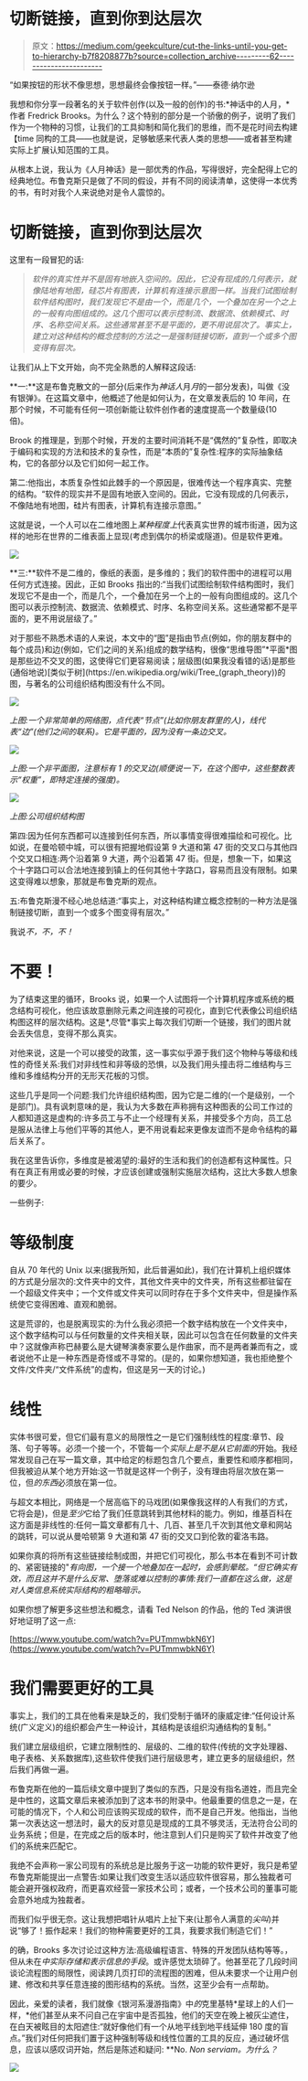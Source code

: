# 切断链接，直到你到达层次

> 原文：<https://medium.com/geekculture/cut-the-links-until-you-get-to-hierarchy-b7f8208877b?source=collection_archive---------62----------------------->

“如果按钮的形状不像思想，思想最终会像按钮一样。”——泰德·纳尔逊

我想和你分享一段著名的关于软件创作(以及一般的创作)的书:*神话中的人月，*作者 Fredrick Brooks。为什么？这个特别的部分是一个骄傲的例子，说明了我们作为一个物种的习惯，让我们的工具抑制和简化我们的思维，而不是花时间去构建【time 同构的工具——也就是说，足够敏感来代表人类的思想——或者甚至构建实际上扩展认知范围的工具。

从根本上说，我认为《人月神话》是一部优秀的作品，写得很好，完全配得上它的经典地位。布鲁克斯只是做了不同的假设，并有不同的阅读清单，这使得一本优秀的书，有时对我个人来说绝对是令人震惊的。

# 切断链接，直到你到达层次

这里有一段冒犯的话:

> *软件的真实性并不是固有地嵌入空间的。因此，它没有现成的几何表示，就像陆地有地图，硅芯片有图表，计算机有连接示意图一样。当我们试图绘制软件结构图时，我们发现它不是由一个，而是几个，一个叠加在另一个之上的一般有向图组成的。这几个图可以表示控制流、数据流、依赖模式、时序、名称空间关系。这些通常甚至不是平面的，更不用说层次了。事实上，建立对这种结构的概念控制的方法之一是强制链接切断，直到一个或多个图变得有层次。*

让我们从上下文开始，向不完全熟悉的人解释这段话:

**一:**这是布鲁克散文的一部分(后来作为*神话人*月*月*的一部分发表)，叫做《没有银弹》。在这篇文章中，他概述了他是如何认为，在文章发表后的 10 年间，在那个时候，不可能有任何一项创新能让软件创作者的速度提高一个数量级(10 倍)。

Brook 的推理是，到那个时候，开发的主要时间消耗不是“偶然的”复杂性，即取决于编码和实现的方法和技术的复杂性，而是“本质的”复杂性:程序的实际抽象结构，它的各部分以及它们如何一起工作。

第二:他指出，本质复杂性如此棘手的一个原因是，很难传达一个程序真实、完整的结构。“软件的现实并不是固有地嵌入空间的。因此，它没有现成的几何表示，不像陆地有地图，硅片有图表，计算机有连接示意图。”

这就是说，一个人可以在二维地图上*某种程度上*代表真实世界的城市街道，因为这样的地形在世界的二维表面上显现(考虑到偶尔的桥梁或隧道)。但是软件更难。

![](img/ccf8cc18583a9f333fceeb0e9a491591.png)

**三:**软件不是二维的，像纸的表面，是多维的；我们的软件图中的进程可以用任何方式连接。因此，正如 Brooks 指出的:“当我们试图绘制软件结构图时，我们发现它不是由一个，而是几个，一个叠加在另一个上的一般有向图组成的。这几个图可以表示控制流、数据流、依赖模式、时序、名称空间关系。这些通常都不是平面的，更不用说层级了。”

对于那些不熟悉术语的人来说，本文中的“[图](https://en.wikipedia.org/wiki/Graph_(discrete_mathematics))”是指由节点(例如，你的朋友群中的每个成员)和边(例如，它们之间的关系)组成的数学结构，很像“思维导图”*平面*图是那些边不交叉的图，这使得它们更容易阅读；层级图(如果我没看错的话)是那些(通俗地说)[类似于树](https://en.wikipedia.org/wiki/Tree_(graph_theory))的图，与著名的公司组织结构图没有什么不同。

![](img/c1bf1d4d89d1879bd36adce816475839.png)

*上图:一个非常简单的网络图，点代表“节点”(比如你朋友群里的人)，线代表“边”(他们之间的联系)。它是平面的，因为没有一条边交叉。*

![](img/7d96f17ba7ca21d54f2e2768773e1501.png)

*上图:一个非平面图，注意标有 1 的交叉边(顺便说一下，在这个图中，这些整数表示“权重”，即特定连接的强度)。*

![](img/af5447a0e0db4131bcbbd9666f33679e.png)

*上图:公司组织结构图*

第四:因为任何东西都可以连接到任何东西，所以事情变得很难描绘和可视化。比如说，在曼哈顿中城，可以很有把握地假设第 9 大道和第 47 街的交叉口与其他四个交叉口相连:两个沿着第 9 大道，两个沿着第 47 街。但是，想象一下，如果这个十字路口可以合法地连接到镇上的任何其他十字路口，容易而且没有限制。如果这变得难以想象，那就是布鲁克斯的观点。

五:布鲁克斯漫不经心地总结道:“事实上，对这种结构建立概念控制的一种方法是强制链接切断，直到一个或多个图变得有层次。”

我说*不，不，不！*

# 不要！

为了结束这里的循环，Brooks 说，如果一个人试图将一个计算机程序或系统的概念结构可视化，他应该故意删除元素之间连接的可视化，直到它代表像公司组织结构图这样的层次结构。这是*,尽管*事实上每次我们切断一个链接，我们的图片就会丢失信息，变得不那么真实。

对他来说，这是一个可以接受的政策，这一事实似乎源于我们这个物种与等级和线性的奇怪关系:我们对非线性和非等级的恐惧，以及我们用头撞击将二维结构与三维和多维结构分开的无形天花板的习惯。

这些几乎是同一个问题:我们允许组织结构图，因为它是二维的(一个是级别，一个是部门)。具有讽刺意味的是，我认为大多数在声称拥有这种图表的公司工作过的人都知道这是虚构的:许多员工与不止一个经理有关系，并接受多个方向，员工总是服从法律上与他们平等的其他人，更不用说看起来更像友谊而不是命令结构的幕后关系了。

我在这里告诉你，多维度是被渴望的:最好的生活和我们的创造都有这种属性。只有在真正有用或必要的时候，才应该创建或强制实施层次结构，这比大多数人想象的要少。

一些例子:

# 等级制度

自从 70 年代的 Unix 以来(据我所知，此后普遍如此)，我们在计算机上组织媒体的方式是分层次的:文件夹中的文件，其他文件夹中的文件夹，所有这些都驻留在一个超级文件夹中；一个文件或文件夹可以同时存在于多个文件夹中，但是操作系统使它变得困难、直观和脆弱。

这是荒谬的，也是脱离现实的:为什么我必须把一个数字结构放在一个文件夹中，这个数字结构可以与任何数量的文件夹相关联，因此可以包含在任何数量的文件夹中？这就像声称巴赫要么是大键琴演奏家要么是作曲家，而不是两者兼而有之，或者说他不止是一种东西是奇怪或不寻常的。(是的，如果你想知道，我也拒绝整个文件/文件夹/“文件系统”的虚构，但这是另一天的讨论。)

# 线性

实体书很可爱，但它们最有意义的局限性之一是它们强制线性的程度:章节、段落、句子等等。必须一个接一个，不管每一个*实际上是不是从它前面的*开始。我经常发现自己在写一篇文章，其中给定的标题包含几个要点，重要性和顺序都相同，但我被迫从某个地方开始:这一节就是这样一个例子，没有理由将层次放在第一位，但*的东西*必须放在第一位。

与超文本相比，网络是一个居高临下的马戏团(如果像我这样的人有我们的方式，它将会是)，但是*至少*它给了我们任意跳转到其他材料的能力。例如，维基百科在这方面是非线性的:任何一篇文章都有几十、几百、甚至几千次到其他文章和网站的跳转，可以说从曼哈顿第 9 大道和第 47 街的交叉口到伦敦的霍洛韦路。

如果你真的将所有这些链接绘制成图，并把它们可视化，那么书本在看到不可计数的、紧密链接的"*有向图，一个接一个地叠加在一起时，会感到晕眩。“但它确实有效，而且这并不是什么反常、堕落或难以控制的事情:我们一直都在这么做，这是对人类信息系统实际结构的粗略暗示。*

如果你想了解更多这些想法和概念，请看 Ted Nelson 的作品，他的 Ted 演讲很好地证明了这一点:

[https://www.youtube.com/watch?v=PUTmmwbkN6Y](https://www.youtube.com/watch?v=PUTmmwbkN6Y)

# 我们需要更好的工具

事实上，我们的工具在他看来是缺乏的，我们受制于循环的康威定律:“任何设计系统(广义定义)的组织都会产生一种设计，其结构是该组织沟通结构的复制。”

我们建立层级组织，它建立限制性的、层级的、二维的软件(传统的文字处理器、电子表格、关系数据库),这些软件使我们进行层级思考，建立更多的层级组织，然后我们再做一遍。

布鲁克斯在他的一篇后续文章中提到了类似的东西，只是没有指名道姓，而且完全是中性的，这篇文章后来被添加到了这本书的附录中。他最重要的信息之一是，在可能的情况下，个人和公司应该购买现成的软件，而不是自己开发。他指出，当他第一次表达这一想法时，最大的反对意见是现成的工具不够灵活，无法符合公司的业务系统；但是，在完成之后的版本时，他注意到人们只是购买了软件并改变了他们的系统来匹配它。

我绝不会声称一家公司现有的系统总是比服务于这一功能的软件更好，我只是希望布鲁克斯能提出一点警告:如果让我们改变生活以适应软件很容易，那么独裁者可能会避开强权政府，而更喜欢经营一家技术公司；或者，一个技术公司的董事可能会意外地成为独裁者。

而我们似乎很无奈。这让我想把唱针从唱片上扯下来(让那令人满意的*尖叫*)并说“够了！振作起来！我们的物种需要更好的工具，我要求我们制造它们！”

的确，Brooks 多次讨论过这种方法:高级编程语言、特殊的开发团队结构等等。，但从未在*中实际存储和表示信息的手段*。或许感觉太琐碎了。他甚至花了几段时间谈论流程图的局限性，阅读跨几页打印的流程图的困难，但从未要求一个让用户创建、修改和共享任意连接的图形结构的系统。当然，这至少会有一点帮助。

因此，亲爱的读者，我们就像《银河系漫游指南》中*的*克里基特*星球上的人们一样，*他们甚至从来不问自己在宇宙中是否孤独，他们的天空在晚上被灰尘遮住，在白天被眩目的太阳遮住:“就好像他们有一个从地平线到地平线延伸 180 度的盲点。”我们对任何把我们置于这种强制等级和线性位置的工具的反应，通过破坏信息，应该以感叹词开始，然后是陈述和疑问: **No. *Non serviam。*为什么？**

![](img/bea9a912867ed885b8244ca7d3ca2037.png)